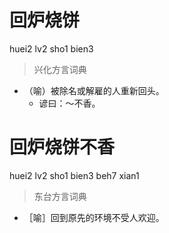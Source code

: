 # 回炉烧饼
huei2 lv2 sho1 bien3
> 兴化方言词典
- （喻）被除名或解雇的人重新回头。
  - 谚曰：～不香。

# 回炉烧饼不香
huei2 lv2 sho1 bien3 beh7 xian1
> 东台方言词典
- ［喻］回到原先的环境不受人欢迎。
